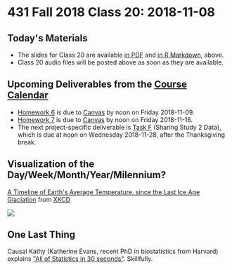 # 431 Fall 2018 Class 20: 2018-11-08

## Today's Materials

- The slides for Class 20 are available [in PDF](https://github.com/THOMASELOVE/431-2018/blob/master/slides/class20/431_class-20-slides_2018.pdf) and [in R Markdown](https://github.com/THOMASELOVE/THOMASELOVE/431-2018/master/slides/class20/431_class-20-slides_2018.Rmd), above.
- Class 20 audio files will be posted above as soon as they are available.

## Upcoming Deliverables from the [Course Calendar](https://github.com/THOMASELOVE/431-2018/blob/master/calendar.md)

- [Homework 6](https://github.com/THOMASELOVE/431-2018/blob/master/homework/Homework6/431-2018-hw6.md) is due to [Canvas](https://canvas.case.edu/) by noon on Friday 2018-11-09.
- [Homework 7](https://github.com/THOMASELOVE/431-2018/blob/master/homework/Homework6/431-2018-hw7.md) is due to [Canvas](https://canvas.case.edu/) by noon on Friday 2018-11-16.
- The next project-specific deliverable is [Task F](https://thomaselove.github.io/431-2018-project/taskF.html) (Sharing Study 2 Data), which is due at noon on Wednesday 2018-11-28, after the Thanksgiving break.

## Visualization of the Day/Week/Month/Year/Milennium?

[A Timeline of Earth's Average Temperature, since the Last Ice Age Glaciation](https://xkcd.com/1732/) from [XKCD](https://xkcd.com/)

![](https://imgs.xkcd.com/comics/earth_temperature_timeline.png)

## One Last Thing

Causal Kathy (Katherine Evans, recent PhD in biostatistics from Harvard) explains ["All of Statistics in 30 seconds"](https://causalkathy.com/2018/10/29/kathy-explains-all-of-statistics-in-30-seconds/). Skillfully.
